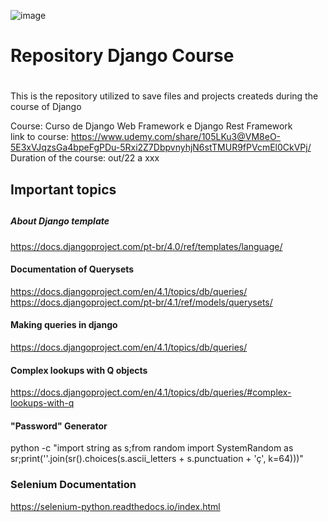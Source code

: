 ![image](https://user-images.githubusercontent.com/31780812/203091313-b37a038d-f849-4bc2-91e3-a54110c46b88.png)

# <h1>Repository Django Course<h1>
This is the repository utilized to save files and projects createds during the course of Django

Course: Curso de Django Web Framework e Django Rest Framework <br>
link to course: https://www.udemy.com/share/105LKu3@VM8eO-5E3xVJqzsGa4bpeFgPDu-5Rxi2Z7DbpvnyhjN6stTMUR9fPVcmEl0CkVPj/
Duration of the course: out/22 a xxx

## <h2>Important topics<h2>
##### About Django template
https://docs.djangoproject.com/pt-br/4.0/ref/templates/language/
#### Documentation of Querysets
https://docs.djangoproject.com/en/4.1/topics/db/queries/
https://docs.djangoproject.com/pt-br/4.1/ref/models/querysets/
#### Making queries in django
https://docs.djangoproject.com/en/4.1/topics/db/queries/
#### Complex lookups with Q objects
https://docs.djangoproject.com/en/4.1/topics/db/queries/#complex-lookups-with-q

#### "Password" Generator
python -c "import string as s;from random import SystemRandom as sr;print(''.join(sr().choices(s.ascii_letters + s.punctuation + 'ç', k=64)))"

### Selenium Documentation
https://selenium-python.readthedocs.io/index.html